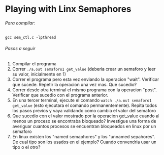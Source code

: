 Playing with Linx Semaphores 
===============

###### Para compilar:
```
gcc sem_ctl.c -lpthread
```
###### Pasos a seguir
1. Compilar el programa
2. Correr `./a.out semaforo1 get_value` (deberia crear un semaforo y leer su valor, inicialmente en 1)
3. Correr el programa pero esta vez enviando la operacion "wait". Verificar que sucede. Repetir la operacion una vez mas. Que sucedio?
4. Correr desde otra terminal el mismo programa con la operacion "post". Verificar que sucedio con el programa anterior.
5. En una tercer terminal, ejecute el comando `watch ./a.out semaforo1 get_value` (esto ejecutara el comando permanentemente). Repita todos los pasos previos y vaya validando como cambia el valor del semaforo
6. Que sucedio con el valor mostrado por la operacion get_value cuando al menos un proceso se encontraba bloqueado? Investigue una forma de averiguar cuantos procesos se encuentran bloqueados en linux por un semaforo
7. En linux existen los "named semaphores" y los "unnamed sepahores". De cual tipo son los usados en el ejemplo? Cuando convendria usar un tipo o el otro?


